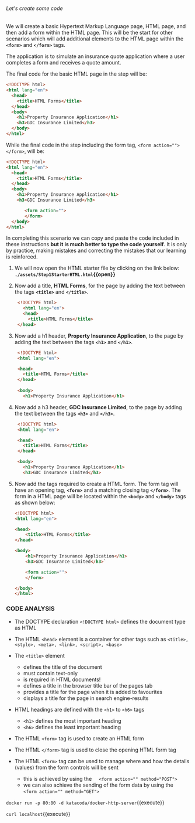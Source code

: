###### Let's create some code

We will create a basic Hypertext Markup Language page, HTML page, and then add a form within the HTML page. This will be the start for other scenarios which will add additional elements to the HTML page within the **`<form>`** and **`</form>`** tags.

The application is to simulate an insurance quote application where a user completes a form and receives a quote amount.

The final code for the basic HTML page in the step will be:

```HTML
<!DOCTYPE html>
<html lang="en">
  <head>
    <title>HTML Forms</title>
  </head>
  <body>
    <h1>Property Insurance Application</h1>
    <h3>GDC Insurance Limited</h3>
  </body>
</html>
```

While the final code in the step including the form tag, ```<form action=""> </form>```, will be:

```HTML
<!DOCTYPE html>
<html lang="en">
  <head>
    <title>HTML Forms</title>
  </head>
  <body>
    <h1>Property Insurance Application</h1>
    <h3>GDC Insurance Limited</h3>

       <form action="">
       </form>
  </body>
</html>
```

In completing this scenario we can copy and paste the code included in these instructions **but it is much better to type the code yourself**. It is only by practice, making mistakes and correcting the mistakes that our learning is reinforced.

1. We will now open the HTML starter file by clicking on the link below:
   **`./assets/Step1StarterHTML.html`{{open}}**
  &nbsp;

2. Now add a title, **HTML Forms**, for the page by adding the text between the tags **`<title>`** and **`</title>`**.

   ```HTML
    <!DOCTYPE html>
      <html lang="en">  
      <head>
        <title>HTML Forms</title>
    </head>
    ```

3. Now add a h1 header, **Property Insurance Application**, to the page by adding the text between the tags **`<h1>`** and **`</h1>`**.

   ```HTML
    <!DOCTYPE html>
    <html lang="en">

    <head>
      <title>HTML Forms</title>
    </head>
    
    <body>
      <h1>Property Insurance Application</h1>
    ```

4. Now add a h3 header, **GDC Insurance Limited**, to the page by adding the text between the tags **`<h3>`** and **`</h3>`**.

   ```HTML
    <!DOCTYPE html>
    <html lang="en">

    <head>
      <title>HTML Forms</title>
    </head>

    <body>
      <h1>Property Insurance Application</h1>
      <h3>GDC Insurance Limited</h3>
   ```

5. Now add the tags required to create a HTML form. The form tag will have an opening tag, **`<form>`** and a matching closing tag **`</form>`**. The form in a HTML page will be located within the **`<body>`** and **`</body>`** tags as shown below:

    ```HTML
    <!DOCTYPE html>
    <html lang="en">

    <head>
        <title>HTML Forms</title>
    </head>

    <body>
        <h1>Property Insurance Application</h1>
        <h3>GDC Insurance Limited</h3>`

        <form action="">
        </form>

    </body>
    </html>
    ```

### CODE ANALYSIS ###

  - The DOCTYPE declaration `<!DOCTYPE html>` defines the document type as HTML
  - The HTML `<head>` element is a container for other tags such as `<title>, <style>, <meta>, <link>, <script>, <base>`
  - The `<title>` element
    - defines the title of the document
    - must contain text-only
    - is required in HTML documents!
    - defines a title in the browser title bar of the pages tab
    - provides a title for the page when it is added to favourites
    - displays a title for the page in search engine-results

 - HTML headings are defined with the `<h1>` to `<h6>` tags
   - `<h1>` defines the most important heading
   - `<h6>` defines the least important heading

 - The HTML `<form>` tag is used to create an HTML form
 - The HTML `</form>` tag is used to close the opening HTML form tag
 - The HTML `<form>` tag can be used to manage where and how the details (values) from the form controls will be sent 
   - this is achieved by using the 
     `<form action="" method="POST">`
   - we can also achieve the sending of the form data by using the
     `<form action="" method="GET">`

`docker run -p 80:80 -d katacoda/docker-http-server`{{execute}}

`curl localhost`{{execute}}
